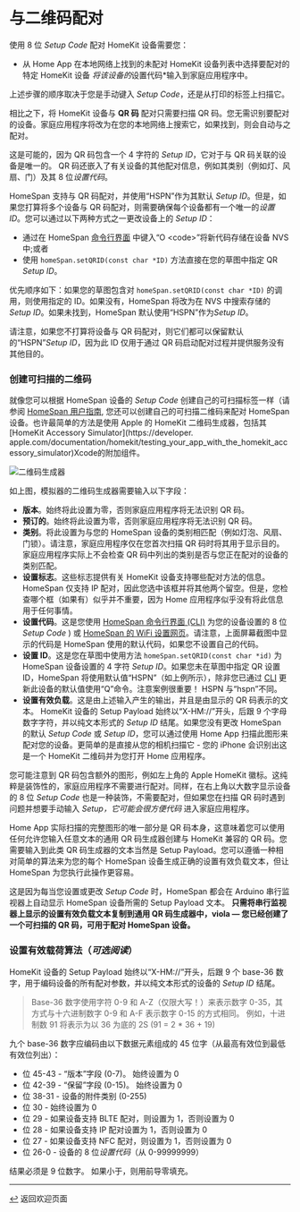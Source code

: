 # 与二维码配对

使用 8 位 *Setup Code* 配对 HomeKit 设备需要您：

* 从 Home App 在本地网络上找到的未配对 HomeKit 设备列表中选择要配对的特定 HomeKit 设备
*将该设备的*设置代码*输入到家庭应用程序中。

上述步骤的顺序取决于您是手动键入 *Setup Code*，还是从打印的标签上扫描它。

相比之下，将 HomeKit 设备与 **QR 码** 配对只需要扫描 QR 码。您无需识别要配对的设备。家庭应用程序将改为在您的本地网络上搜索它，如果找到，则会自动与之配对。

这是可能的，因为 QR 码包含一个 4 字符的 *Setup ID*，它对于与 QR 码关联的设备是唯一的。 QR 码还嵌入了有关设备的其他配对信息，例如其类别（例如灯、风扇、门）及其 8 位*设置代码*。

HomeSpan 支持与 QR 码配对，并使用“HSPN”作为其默认 *Setup ID*。但是，如果您打算将多个设备与 QR 码配对，则需要确保每个设备都有一个唯一的*设置 ID*。您可以通过以下两种方式之一更改设备上的 *Setup ID*：

* 通过在 HomeSpan [命令行界面](https://github.com/HomeSpan/HomeSpan/blob/master/docs/CLI.md) 中键入“O \<code\>”将新代码存储在设备 NVS 中;或者
* 使用 `homeSpan.setQRID(const char *ID)` 方法直接在您的草图中指定 QR *Setup ID*。
  
优先顺序如下：如果您的草图包含对 `homeSpan.setQRID(const char *ID)` 的调用，则使用指定的 ID。如果没有，HomeSpan 将改为在 NVS 中搜索存储的 *Setup ID*。如果未找到，HomeSpan 默认使用“HSPN”作为*Setup ID*。
  
请注意，如果您不打算将设备与 QR 码配对，则它们都可以保留默认的“HSPN”*Setup ID*，因为此 ID 仅用于通过 QR 码启动配对过程并提供服务没有其他目的。

### 创建可扫描的二维码

就像您可以根据 HomeSpan 设备的 *Setup Code* 创建自己的可扫描标签一样（请参阅 [HomeSpan 用户指南](https://github.com/abackup/HomeSpan-zh/blob/master/docs/UserGuide.md#创建可扫描的二维码), 您还可以创建自己的可扫描二维码来配对 HomeSpan 设备。也许最简单的方法是使用 Apple 的 HomeKit 二维码生成器，包括其 [HomeKit Accessory Simulator](https://developer. apple.com/documentation/homekit/testing_your_app_with_the_homekit_accessory_simulator)Xcode的附加组件。

![二维码生成器](images/QRCode.png)

如上图，模拟器的二维码生成器需要输入以下字段：

* **版本**。始终将此设置为零，否则家庭应用程序将无法识别 QR 码。
* **预订的**。始终将此设置为零，否则家庭应用程序将无法识别 QR 码。
* **类别**。将此设置为与您的 HomeSpan 设备的类别相匹配（例如灯泡、风扇、门锁）。请注意，家庭应用程序仅在您首次扫描 QR 码时将其用于显示目的。家庭应用程序实际上不会检查 QR 码中列出的类别是否与您正在配对的设备的类别匹配。
* **设置标志**。这些标志提供有关 HomeKit 设备支持哪些配对方法的信息。 HomeSpan 仅支持 IP 配对，因此您选中该框并将其他两个留空。但是，您检查哪个框（如果有）似乎并不重要，因为 Home 应用程序似乎没有将此信息用于任何事情。
* **设置代码**。这是您使用 [HomeSpan 命令行界面 (CLI)](https://github.com/HomeSpan/HomeSpan/blob/master/docs/CLI.md) 为您的设备设置的 8 位 *Setup Code* ) 或 [HomeSpan 的 WiFi 设置网页](https://github.com/HomeSpan/HomeSpan/blob/master/docs/UserGuide.md#setting-homespans-wifi-credentials-and-setup-code)。请注意，上面屏幕截图中显示的代码是 HomeSpan 使用的默认代码，如果您不设置自己的代码。
* **设置 ID**。这是您在草图中使用方法 `homeSpan.setQRID(const char *id)` 为 HomeSpan 设备设置的 4 字符 *Setup ID*。如果您未在草图中指定 QR 设置 ID，HomeSpan 将使用默认值“HSPN”（如上例所示），除非您已通过 [CLI](CLI.md) 更新此设备的默认值使用“Q”命令。注意案例很重要！ HSPN 与“hspn”不同。
* **设置有效负载**。这是由上述输入产生的输出，并且是由显示的 QR 码表示的文本。 HomeKit 设备的 Setup Payload 始终以“X-HM://”开头，后跟 9 个字母数字字符，并以纯文本形式的 *Setup ID* 结尾。如果您没有更改 HomeSpan 的默认 *Setup Code* 或 *Setup ID*，您可以通过使用 Home App 扫描此图形来配对您的设备。更简单的是直接从您的相机扫描它 - 您的 iPhone 会识别出这是一个 HomeKit 二维码并为您打开 Home 应用程序。

您可能注意到 QR 码包含额外的图形，例如左上角的 Apple HomeKit 徽标。这纯粹是装饰性的，家庭应用程序不需要进行配对。同样，在右上角以大数字显示设备的 8 位 *Setup Code* 也是一种装饰，不需要配对，但如果您在扫描 QR 码时遇到问题并想要手动输入 *Setup，它可能会很方便代码* 进入家庭应用程序。

Home App 实际扫描的完整图形的唯一部分是 QR 码本身，这意味着您可以使用任何允许您输入任意文本的通用 QR 码生成器创建与 HomeKit 兼容的 QR 码。您需要输入到此类 QR 码生成器的文本当然是 Setup Payload。您可以遵循一种相对简单的算法来为您的每个 HomeSpan 设备生成正确的设置有效负载文本，但让 HomeSpan 为您执行此操作更容易。

这是因为每当您设置或更改 *Setup Code* 时，HomeSpan 都会在 Arduino 串行监视器上自动显示 HomeSpan 设备所需的 Setup Payload 文本。 **只需将串行监视器上显示的设置有效负载文本复制到通用 QR 码生成器中，viola — 您已经创建了一个可扫描的 QR 码，可用于配对 HomeSpan 设备。**

### 设置有效载荷算法（*可选阅读*）

HomeKit 设备的 Setup Payload 始终以“X-HM://”开头，后跟 9 个 base-36 数字，用于编码设备的所有配对参数，并以纯文本形式的设备的 *Setup ID* 结尾。

> Base-36 数字使用字符 0-9 和 A-Z（仅限大写！）来表示数字 0-35，其方式与十六进制数字 0-9 和 A-F 表示数字 0-15 的方式相同。 例如，十进制数 91 将表示为以 36 为底的 2S (91 = 2 * 36 + 19)

九个 base-36 数字应编码由以下数据元素组成的 45 位字（从最高有效位到最低有效位列出）：

* 位 45-43 - “版本”字段 (0-7)。 始终设置为 0
* 位 42-39 - “保留”字段 (0-15)。 始终设置为 0
* 位 38-31 - 设备的附件类别 (0-255)
* 位 30 - 始终设置为 0
* 位 29 - 如果设备支持 BLTE 配对，则设置为 1，否则设置为 0
* 位 28 - 如果设备支持 IP 配对设置为 1，否则设置为 0
* 位 27 - 如果设备支持 NFC 配对，则设置为 1，否则设置为 0
* 位 26-0 - 设备的 8 位*设置代码*（从 0-99999999）

结果必须是 9 位数字。 如果小于，则用前导零填充。

---

[↩️](README.md) 返回欢迎页面


